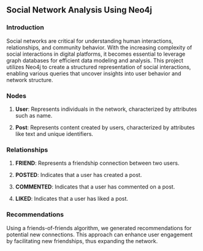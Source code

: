 ## Social Network Analysis Using Neo4j

### Introduction
Social networks are critical for understanding human interactions, relationships, and community behavior. With the increasing complexity of social interactions in digital platforms, it becomes essential to leverage graph databases for efficient data modeling and analysis. This project utilizes Neo4j to create a structured representation of social interactions, enabling various queries that uncover insights into user behavior and network structure.

### Nodes

1. **User**: Represents individuals in the network, characterized by attributes such as name.

2. **Post**: Represents content created by users, characterized by attributes like text and unique identifiers.

### Relationships

1. **FRIEND**: Represents a friendship connection between two users.

2. **POSTED**: Indicates that a user has created a post.

3. **COMMENTED**: Indicates that a user has commented on a post.

4. **LIKED**: Indicates that a user has liked a post.

### Recommendations
Using a friends-of-friends algorithm, we generated recommendations for potential new connections. This approach can enhance user engagement by facilitating new friendships, thus expanding the network.
